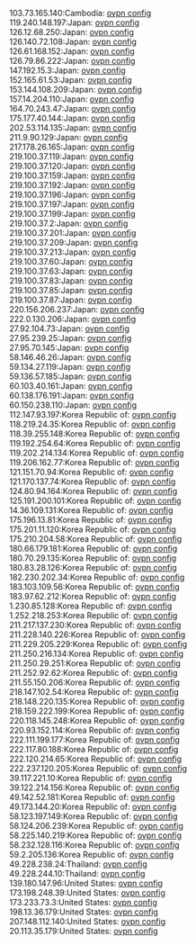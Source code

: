 103.73.165.140:Cambodia: [ovpn config](vpn/103_73_165_140.ovpn)  
119.240.148.197:Japan: [ovpn config](vpn/119_240_148_197.ovpn)  
126.12.68.250:Japan: [ovpn config](vpn/126_12_68_250.ovpn)  
126.140.72.108:Japan: [ovpn config](vpn/126_140_72_108.ovpn)  
126.61.168.152:Japan: [ovpn config](vpn/126_61_168_152.ovpn)  
126.79.86.222:Japan: [ovpn config](vpn/126_79_86_222.ovpn)  
147.192.15.3:Japan: [ovpn config](vpn/147_192_15_3.ovpn)  
152.165.61.53:Japan: [ovpn config](vpn/152_165_61_53.ovpn)  
153.144.108.209:Japan: [ovpn config](vpn/153_144_108_209.ovpn)  
157.14.204.110:Japan: [ovpn config](vpn/157_14_204_110.ovpn)  
164.70.243.47:Japan: [ovpn config](vpn/164_70_243_47.ovpn)  
175.177.40.144:Japan: [ovpn config](vpn/175_177_40_144.ovpn)  
202.53.114.135:Japan: [ovpn config](vpn/202_53_114_135.ovpn)  
211.9.90.129:Japan: [ovpn config](vpn/211_9_90_129.ovpn)  
217.178.26.165:Japan: [ovpn config](vpn/217_178_26_165.ovpn)  
219.100.37.119:Japan: [ovpn config](vpn/219_100_37_119.ovpn)  
219.100.37.120:Japan: [ovpn config](vpn/219_100_37_120.ovpn)  
219.100.37.159:Japan: [ovpn config](vpn/219_100_37_159.ovpn)  
219.100.37.192:Japan: [ovpn config](vpn/219_100_37_192.ovpn)  
219.100.37.196:Japan: [ovpn config](vpn/219_100_37_196.ovpn)  
219.100.37.197:Japan: [ovpn config](vpn/219_100_37_197.ovpn)  
219.100.37.199:Japan: [ovpn config](vpn/219_100_37_199.ovpn)  
219.100.37.2:Japan: [ovpn config](vpn/219_100_37_2.ovpn)  
219.100.37.201:Japan: [ovpn config](vpn/219_100_37_201.ovpn)  
219.100.37.209:Japan: [ovpn config](vpn/219_100_37_209.ovpn)  
219.100.37.213:Japan: [ovpn config](vpn/219_100_37_213.ovpn)  
219.100.37.60:Japan: [ovpn config](vpn/219_100_37_60.ovpn)  
219.100.37.63:Japan: [ovpn config](vpn/219_100_37_63.ovpn)  
219.100.37.83:Japan: [ovpn config](vpn/219_100_37_83.ovpn)  
219.100.37.85:Japan: [ovpn config](vpn/219_100_37_85.ovpn)  
219.100.37.87:Japan: [ovpn config](vpn/219_100_37_87.ovpn)  
220.156.206.237:Japan: [ovpn config](vpn/220_156_206_237.ovpn)  
222.0.130.206:Japan: [ovpn config](vpn/222_0_130_206.ovpn)  
27.92.104.73:Japan: [ovpn config](vpn/27_92_104_73.ovpn)  
27.95.239.25:Japan: [ovpn config](vpn/27_95_239_25.ovpn)  
27.95.70.145:Japan: [ovpn config](vpn/27_95_70_145.ovpn)  
58.146.46.26:Japan: [ovpn config](vpn/58_146_46_26.ovpn)  
59.134.27.119:Japan: [ovpn config](vpn/59_134_27_119.ovpn)  
59.136.57.185:Japan: [ovpn config](vpn/59_136_57_185.ovpn)  
60.103.40.161:Japan: [ovpn config](vpn/60_103_40_161.ovpn)  
60.138.176.191:Japan: [ovpn config](vpn/60_138_176_191.ovpn)  
60.150.238.110:Japan: [ovpn config](vpn/60_150_238_110.ovpn)  
112.147.93.197:Korea Republic of: [ovpn config](vpn/112_147_93_197.ovpn)  
118.219.24.35:Korea Republic of: [ovpn config](vpn/118_219_24_35.ovpn)  
118.39.255.148:Korea Republic of: [ovpn config](vpn/118_39_255_148.ovpn)  
119.192.254.64:Korea Republic of: [ovpn config](vpn/119_192_254_64.ovpn)  
119.202.214.134:Korea Republic of: [ovpn config](vpn/119_202_214_134.ovpn)  
119.206.162.77:Korea Republic of: [ovpn config](vpn/119_206_162_77.ovpn)  
121.151.70.94:Korea Republic of: [ovpn config](vpn/121_151_70_94.ovpn)  
121.170.137.74:Korea Republic of: [ovpn config](vpn/121_170_137_74.ovpn)  
124.80.94.164:Korea Republic of: [ovpn config](vpn/124_80_94_164.ovpn)  
125.191.200.101:Korea Republic of: [ovpn config](vpn/125_191_200_101.ovpn)  
14.36.109.131:Korea Republic of: [ovpn config](vpn/14_36_109_131.ovpn)  
175.196.13.81:Korea Republic of: [ovpn config](vpn/175_196_13_81.ovpn)  
175.201.11.120:Korea Republic of: [ovpn config](vpn/175_201_11_120.ovpn)  
175.210.204.58:Korea Republic of: [ovpn config](vpn/175_210_204_58.ovpn)  
180.66.179.181:Korea Republic of: [ovpn config](vpn/180_66_179_181.ovpn)  
180.70.29.135:Korea Republic of: [ovpn config](vpn/180_70_29_135.ovpn)  
180.83.28.126:Korea Republic of: [ovpn config](vpn/180_83_28_126.ovpn)  
182.230.202.34:Korea Republic of: [ovpn config](vpn/182_230_202_34.ovpn)  
183.103.109.56:Korea Republic of: [ovpn config](vpn/183_103_109_56.ovpn)  
183.97.62.212:Korea Republic of: [ovpn config](vpn/183_97_62_212.ovpn)  
1.230.85.128:Korea Republic of: [ovpn config](vpn/1_230_85_128.ovpn)  
1.252.218.253:Korea Republic of: [ovpn config](vpn/1_252_218_253.ovpn)  
211.217.137.230:Korea Republic of: [ovpn config](vpn/211_217_137_230.ovpn)  
211.228.140.226:Korea Republic of: [ovpn config](vpn/211_228_140_226.ovpn)  
211.229.205.229:Korea Republic of: [ovpn config](vpn/211_229_205_229.ovpn)  
211.250.216.134:Korea Republic of: [ovpn config](vpn/211_250_216_134.ovpn)  
211.250.29.251:Korea Republic of: [ovpn config](vpn/211_250_29_251.ovpn)  
211.252.92.62:Korea Republic of: [ovpn config](vpn/211_252_92_62.ovpn)  
211.55.150.206:Korea Republic of: [ovpn config](vpn/211_55_150_206.ovpn)  
218.147.102.54:Korea Republic of: [ovpn config](vpn/218_147_102_54.ovpn)  
218.148.220.135:Korea Republic of: [ovpn config](vpn/218_148_220_135.ovpn)  
218.159.222.199:Korea Republic of: [ovpn config](vpn/218_159_222_199.ovpn)  
220.118.145.248:Korea Republic of: [ovpn config](vpn/220_118_145_248.ovpn)  
220.93.152.114:Korea Republic of: [ovpn config](vpn/220_93_152_114.ovpn)  
222.111.199.177:Korea Republic of: [ovpn config](vpn/222_111_199_177.ovpn)  
222.117.80.188:Korea Republic of: [ovpn config](vpn/222_117_80_188.ovpn)  
222.120.214.65:Korea Republic of: [ovpn config](vpn/222_120_214_65.ovpn)  
222.237.120.205:Korea Republic of: [ovpn config](vpn/222_237_120_205.ovpn)  
39.117.221.10:Korea Republic of: [ovpn config](vpn/39_117_221_10.ovpn)  
39.122.214.156:Korea Republic of: [ovpn config](vpn/39_122_214_156.ovpn)  
49.142.52.181:Korea Republic of: [ovpn config](vpn/49_142_52_181.ovpn)  
49.173.144.20:Korea Republic of: [ovpn config](vpn/49_173_144_20.ovpn)  
58.123.197.149:Korea Republic of: [ovpn config](vpn/58_123_197_149.ovpn)  
58.124.206.239:Korea Republic of: [ovpn config](vpn/58_124_206_239.ovpn)  
58.225.140.219:Korea Republic of: [ovpn config](vpn/58_225_140_219.ovpn)  
58.232.128.116:Korea Republic of: [ovpn config](vpn/58_232_128_116.ovpn)  
59.2.205.136:Korea Republic of: [ovpn config](vpn/59_2_205_136.ovpn)  
49.228.238.24:Thailand: [ovpn config](vpn/49_228_238_24.ovpn)  
49.228.244.10:Thailand: [ovpn config](vpn/49_228_244_10.ovpn)  
139.180.147.96:United States: [ovpn config](vpn/139_180_147_96.ovpn)  
173.198.248.39:United States: [ovpn config](vpn/173_198_248_39.ovpn)  
173.233.73.3:United States: [ovpn config](vpn/173_233_73_3.ovpn)  
198.13.36.179:United States: [ovpn config](vpn/198_13_36_179.ovpn)  
207.148.112.140:United States: [ovpn config](vpn/207_148_112_140.ovpn)  
20.113.35.179:United States: [ovpn config](vpn/20_113_35_179.ovpn)  
